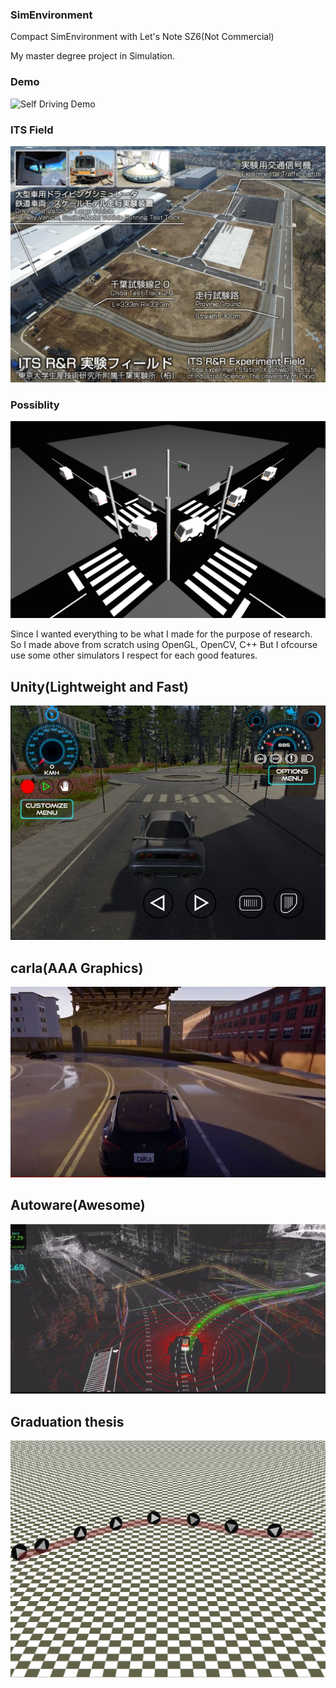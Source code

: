 ### SimEnvironment
Compact SimEnvironment with Let's Note SZ6(Not Commercial)

My master degree project in Simulation.

### Demo

![Self Driving Demo](https://github.com/tanakataiki/SimEnvironment/blob/master/example/Drive.gif)

### ITS Field

![ITSField](https://github.com/tanakataiki/SimEnvironment/blob/master/example/ITSRandR.jpg)

### Possiblity

![Clone Demo](https://github.com/tanakataiki/SimEnvironment/blob/master/example/self%20drive.png)




Since I wanted everything to be what I made for the purpose of research. 
So  I made above from scratch using OpenGL, OpenCV, C++ 
But I ofcourse use some other simulators I respect for each good features.

## Unity(Lightweight and Fast)
![Unity](https://github.com/tanakataiki/SimEnvironment/blob/master/example/unity_windrige.JPG)

## carla(AAA Graphics)
![carla](https://github.com/tanakataiki/SimEnvironment/blob/master/example/carla.JPG)

## Autoware(Awesome)
![Autoware](https://github.com/tanakataiki/SimEnvironment/blob/master/example/autoware.JPG)



## Graduation thesis
![MonoWheel](https://github.com/tanakataiki/SimEnvironment/blob/master/example/Shoroku_comp.jpg)
